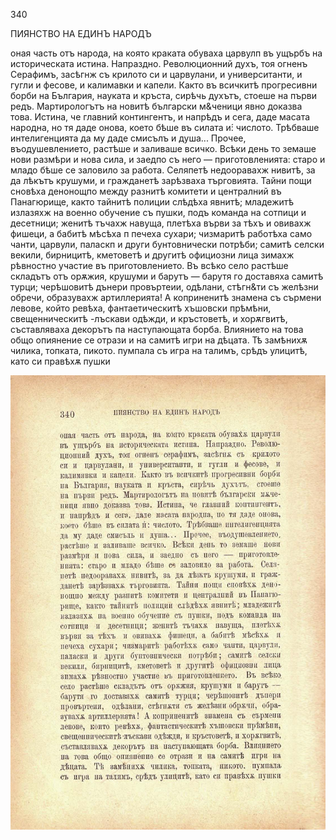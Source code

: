﻿340

ПИЯНСТВО НА ЕДИНЪ НАРОДЪ

оная часть отъ народа, на която краката обуваха царвулп въ ущърбъ на историческата истина. Напраздно. Революционний духъ, тоя огненъ Серафимъ, засѣгнж съ крилото си и царвулани, и университанти, и гугли и фесове, и калимавки и капели. Както въ всичкитѣ прогресивни борби на България, науката и кръста, сирѣчь духътъ, стоеше на първи редъ. Мартирологътъ на новитѣ български м&ченици явно доказва това. Истина, че главний контингентъ, и напрѣдъ и сега, даде масата народна, но тя даде онова, което бѣше въ силата и́: числото. Трѣбваше интелигенцията да му даде смисълъ и душа... Прочее, въодушевлението, растѣше и заливаше всичко. Всѣки день то земаше нови размѣри и нова сила, и заедпо съ него — приготовленията: старо и младо бѣше се заловило за работа. Селяпетѣ недооравахж нивитѣ, за да лѣкътъ крушуми, и гражданетѣ зарѣзваха търговията. Тайни пощи сновѣха денонощпо между разнитѣ комитети и централний въ Панагюрище, както тайнитѣ полиции слѣдѣха явнитѣ; младежитѣ излазяхж на военно обучение съ пушки, подъ команда на сотпици и десетници; женитѣ тъчахж навуща, плетѣха върви за тѣхъ и овивахж фишеци, а бабитѣ мѣсѣха п печеха сухари; чизмаритѣ работѣха само чанти, царвули, паласкп и други бунтовнически потрѣби; самитѣ селски векили, бирницитѣ, кметоветѣ и другитѣ официозни лица зимахж рѣвностно участие въ приготовлението. Въ всѣко село растѣше складътъ отъ орѫжия, крушуми и барутъ — барутя го доставяха самитѣ турци; черѣшовитѣ дънери провъртеии, одѣлани, стѣгн&ти съ желѣзни обречи, образувахж артиллерията! А коприненитѣ знамена съ сърмени левове, който ревѣха, фантаетическитѣ хъшовски прѣмѣни, свещенническитѣ -лъскави одѣжди, и кръстоветѣ, и хорѫгвитѣ, съставляваха декорътъ па наступающата борба. Влиянието на това общо опиянение се отрази и на самитѣ игри на дѣцата. Тѣ замѣнихѫ чилика, топката, пикото. пумпала съ игра на талимъ, срѣдъ улицитѣ, като си правѣхѫ пушки

![original](../images/381.jpg)

